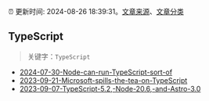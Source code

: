 :alarm_clock: 更新时间: 2024-08-26 18:39:31。[文章来源](/README.md)、[文章分类](/TAGS.md)

## TypeScript


> 关键字：`TypeScript`



- [2024-07-30-Node-can-run-TypeScript-sort-of](https://nodeweekly.com/issues/542) 
- [2023-09-21-Microsoft-spills-the-tea-on-TypeScript](https://javascriptweekly.com/issues/655) 
- [2023-09-07-TypeScript-5.2,-Node-20.6,-and-Astro-3.0](https://javascriptweekly.com/issues/653) 
